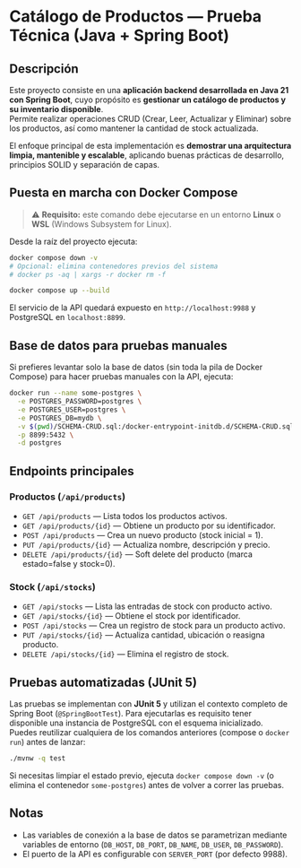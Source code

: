 # Catálogo de Productos — Prueba Técnica (Java + Spring Boot)

## Descripción 
Este proyecto consiste en una **aplicación backend desarrollada en Java 21 con Spring Boot**, cuyo propósito es **gestionar un catálogo de productos y su inventario disponible**.  
Permite realizar operaciones CRUD (Crear, Leer, Actualizar y Eliminar) sobre los productos, así como mantener la cantidad de stock actualizada.

El enfoque principal de esta implementación es **demostrar una arquitectura limpia, mantenible y escalable**, aplicando buenas prácticas de desarrollo, principios SOLID y separación de capas.

## Puesta en marcha con Docker Compose

> ⚠️ **Requisito:** este comando debe ejecutarse en un entorno **Linux** o **WSL** (Windows Subsystem for Linux).  

Desde la raíz del proyecto ejecuta:

```bash
docker compose down -v
# Opcional: elimina contenedores previos del sistema
# docker ps -aq | xargs -r docker rm -f

docker compose up --build
```

El servicio de la API quedará expuesto en `http://localhost:9988` y PostgreSQL en `localhost:8899`.

## Base de datos para pruebas manuales

Si prefieres levantar solo la base de datos (sin toda la pila de Docker Compose) para hacer pruebas manuales con la API, ejecuta:

```bash
docker run --name some-postgres \
  -e POSTGRES_PASSWORD=postgres \
  -e POSTGRES_USER=postgres \
  -e POSTGRES_DB=mydb \
  -v $(pwd)/SCHEMA-CRUD.sql:/docker-entrypoint-initdb.d/SCHEMA-CRUD.sql \
  -p 8899:5432 \
  -d postgres
```

## Endpoints principales

### Productos (`/api/products`)
- `GET /api/products` — Lista todos los productos activos.
- `GET /api/products/{id}` — Obtiene un producto por su identificador.
- `POST /api/products` — Crea un nuevo producto (stock inicial = 1).
- `PUT /api/products/{id}` — Actualiza nombre, descripción y precio.
- `DELETE /api/products/{id}` — Soft delete del producto (marca estado=false y stock=0).

### Stock (`/api/stocks`)
- `GET /api/stocks` — Lista las entradas de stock con producto activo.
- `GET /api/stocks/{id}` — Obtiene el stock por identificador.
- `POST /api/stocks` — Crea un registro de stock para un producto activo.
- `PUT /api/stocks/{id}` — Actualiza cantidad, ubicación o reasigna producto.
- `DELETE /api/stocks/{id}` — Elimina el registro de stock.

## Pruebas automatizadas (JUnit 5)

Las pruebas se implementan con **JUnit 5** y utilizan el contexto completo de Spring Boot (`@SpringBootTest`). Para ejecutarlas es requisito tener disponible una instancia de PostgreSQL con el esquema inicializado. Puedes reutilizar cualquiera de los comandos anteriores (compose o `docker run`) antes de lanzar:

```bash
./mvnw -q test
```

Si necesitas limpiar el estado previo, ejecuta `docker compose down -v` (o elimina el contenedor `some-postgres`) antes de volver a correr las pruebas.

## Notas
- Las variables de conexión a la base de datos se parametrizan mediante variables de entorno (`DB_HOST`, `DB_PORT`, `DB_NAME`, `DB_USER`, `DB_PASSWORD`).
- El puerto de la API es configurable con `SERVER_PORT` (por defecto 9988).

